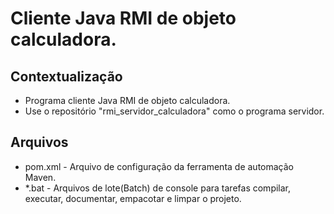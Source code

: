 # Cliente Java RMI de objeto calculadora.

## Contextualização

- Programa cliente Java RMI de objeto calculadora.
- Use o repositório "rmi_servidor_calculadora" como o programa servidor.

## Arquivos

- pom.xml - Arquivo de configuração da ferramenta de automação Maven.
- *.bat - Arquivos de lote(Batch) de console para tarefas compilar, executar, documentar, empacotar e limpar o projeto.